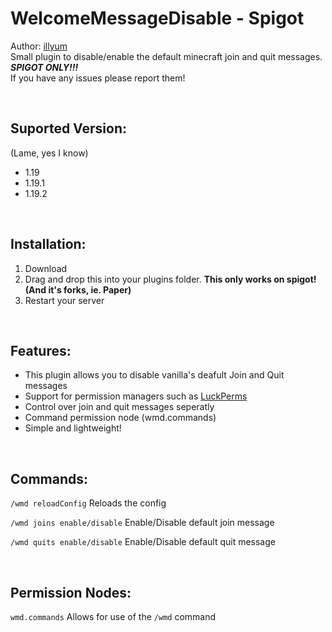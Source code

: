 # WelcomeMessageDisable - Spigot
Author: [illyum](https://itzilly.com/home)
</br>
Small plugin to disable/enable the default minecraft join and quit messages. **_SPIGOT ONLY!!!_**
</br>
If you have any issues please report them!

<br>

## Suported Version:
(Lame, yes I know)
- 1.19
- 1.19.1
- 1.19.2


<br/>

## Installation:
1. Download
2. Drag and drop this into your plugins folder.
**This only works on spigot! (And it's forks, ie. Paper)**
3. Restart your server

<br/>

## Features:
- This plugin allows you to disable vanilla's deafult Join and Quit messages
- Support for permission managers such as [LuckPerms](https://luckperms.net/)
- Control over join and quit messages seperatly
- Command permission node (wmd.commands)
- Simple and lightweight!


<br/>

## Commands:
`/wmd reloadConfig` Reloads the config
<br/>

`/wmd joins enable/disable` Enable/Disable default join message
<br/>

`/wmd quits enable/disable` Enable/Disable default quit message
<br/>

<br/>

## Permission Nodes:
`wmd.commands`
Allows for use of the `/wmd` command
